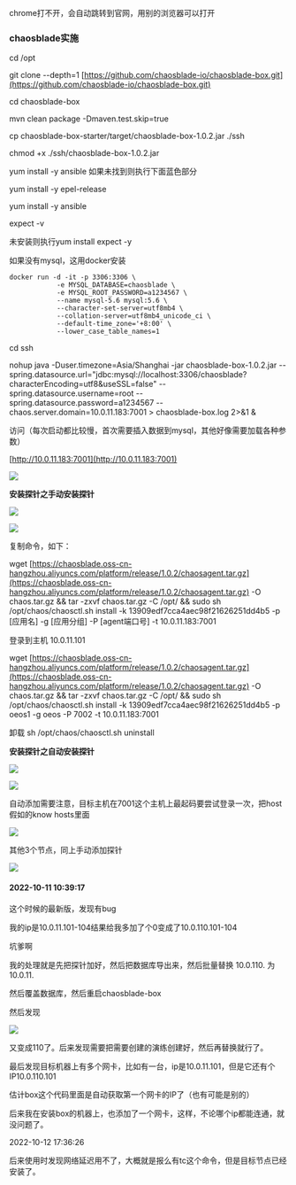 chrome打不开，会自动跳转到官网，用别的浏览器可以打开

### chaosblade实施

cd /opt

git clone --depth=1 [https://github.com/chaosblade-io/chaosblade-box.git](https://github.com/chaosblade-io/chaosblade-box.git)

cd chaosblade-box

mvn clean package -Dmaven.test.skip=true

cp chaosblade-box-starter/target/chaosblade-box-1.0.2.jar ./ssh

chmod +x ./ssh/chaosblade-box-1.0.2.jar

yum install -y ansible   如果未找到则执行下面蓝色部分

yum install -y epel-release

yum install -y ansible

expect -v

未安装则执行yum install expect -y

如果没有mysql，这用docker安装

```
docker run -d -it -p 3306:3306 \
            -e MYSQL_DATABASE=chaosblade \
            -e MYSQL_ROOT_PASSWORD=a1234567 \
            --name mysql-5.6 mysql:5.6 \
            --character-set-server=utf8mb4 \
            --collation-server=utf8mb4_unicode_ci \
            --default-time_zone='+8:00' \
            --lower_case_table_names=1
```

cd ssh

nohup java -Duser.timezone=Asia/Shanghai -jar chaosblade-box-1.0.2.jar --spring.datasource.url="jdbc:mysql://localhost:3306/chaosblade?characterEncoding=utf8&useSSL=false" --spring.datasource.username=root --spring.datasource.password=a1234567 --chaos.server.domain=10.0.11.183:7001 > chaosblade-box.log 2>&1 &

访问（每次启动都比较慢，首次需要插入数据到mysql，其他好像需要加载各种参数）

[http://10.0.11.183:7001](http://10.0.11.183:7001) 

![](https://gitee.com/hxc8/images5/raw/master/img/202407172355448.jpg)

**安装探针之手动安装探针**

![](https://gitee.com/hxc8/images5/raw/master/img/202407172355537.jpg)

![](https://gitee.com/hxc8/images5/raw/master/img/202407172355725.jpg)

复制命令，如下：

wget [https://chaosblade.oss-cn-hangzhou.aliyuncs.com/platform/release/1.0.2/chaosagent.tar.gz](https://chaosblade.oss-cn-hangzhou.aliyuncs.com/platform/release/1.0.2/chaosagent.tar.gz) -O chaos.tar.gz && tar -zxvf chaos.tar.gz -C /opt/ && sudo sh /opt/chaos/chaosctl.sh install -k 13909edf7cca4aec98f21626251dd4b5 -p  [应用名]  -g  [应用分组]  -P  [agent端口号]  -t 10.0.11.183:7001

登录到主机 10.0.11.101

wget [https://chaosblade.oss-cn-hangzhou.aliyuncs.com/platform/release/1.0.2/chaosagent.tar.gz](https://chaosblade.oss-cn-hangzhou.aliyuncs.com/platform/release/1.0.2/chaosagent.tar.gz) -O chaos.tar.gz && tar -zxvf chaos.tar.gz -C /opt/ && sudo sh /opt/chaos/chaosctl.sh install -k 13909edf7cca4aec98f21626251dd4b5 -p  oeos1  -g  oeos  -P  7002  -t 10.0.11.183:7001

卸载 sh /opt/chaos/chaosctl.sh uninstall

**安装探针之自动安装探针**

![](images/WEBRESOURCEfb68c7a7c39e86943f51ab17816d5dd9截图.png)

![](https://gitee.com/hxc8/images5/raw/master/img/202407172355749.jpg)

自动添加需要注意，目标主机在7001这个主机上最起码要尝试登录一次，把host假如的know hosts里面

![](https://gitee.com/hxc8/images5/raw/master/img/202407172355842.jpg)

其他3个节点，同上手动添加探针

![](https://gitee.com/hxc8/images5/raw/master/img/202407172355374.jpg)

#### 2022-10-11 10:39:17

这个时候的最新版，发现有bug

我的ip是10.0.11.101-104结果给我多加了个0变成了10.0.110.101-104

坑爹啊

我的处理就是先把探针加好，然后把数据库导出来，然后批量替换 10.0.110.   为 10.0.11.

然后覆盖数据库，然后重启chaosblade-box

然后发现 

![](https://gitee.com/hxc8/images5/raw/master/img/202407172355555.jpg)

又变成110了。后来发现需要把需要创建的演练创建好，然后再替换就行了。

最后发现目标机器上有多个网卡，比如有一台，ip是10.0.11.101，但是它还有个IP10.0.110.101

估计box这个代码里面是自动获取第一个网卡的IP了（也有可能是别的）

后来我在安装box的机器上，也添加了一个网卡，这样，不论哪个ip都能连通，就没问题了。

2022-10-12 17:36:26

后来使用时发现网络延迟用不了，大概就是报么有tc这个命令，但是目标节点已经安装了。